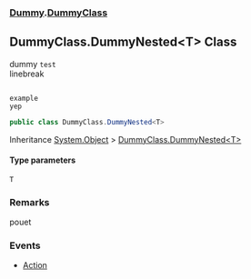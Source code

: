 ### [Dummy](./Dummy.md 'Dummy').[DummyClass](./Dummy-DummyClass.md 'Dummy.DummyClass')
## DummyClass.DummyNested&lt;T&gt; Class
dummy `test`  
linebreak  
```

example
yep

```  
```csharp
public class DummyClass.DummyNested<T>
```
Inheritance [System.Object](https://docs.microsoft.com/en-us/dotnet/api/System.Object 'System.Object') &gt; [DummyClass.DummyNested&lt;T&gt;](./Dummy-DummyClass-DummyNested-T-.md 'Dummy.DummyClass.DummyNested&lt;T&gt;')  
#### Type parameters
<a name='Dummy-DummyClass-DummyNested-T--T'></a>
`T`  
  
  
### Remarks
pouet  
### Events
- [Action](./Dummy-DummyClass-DummyNested-T--Action.md 'Dummy.DummyClass.DummyNested&lt;T&gt;.Action')

